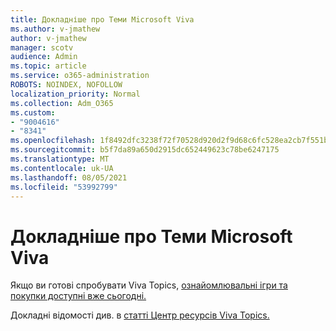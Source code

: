 ```yaml
---
title: Докладніше про Теми Microsoft Viva
ms.author: v-jmathew
author: v-jmathew
manager: scotv
audience: Admin
ms.topic: article
ms.service: o365-administration
ROBOTS: NOINDEX, NOFOLLOW
localization_priority: Normal
ms.collection: Adm_O365
ms.custom:
- "9004616"
- "8341"
ms.openlocfilehash: 1f8492dfc3238f72f70528d920d2f9d68c6fc528ea2cb7f551b178c163255916
ms.sourcegitcommit: b5f7da89a650d2915dc652449623c78be6247175
ms.translationtype: MT
ms.contentlocale: uk-UA
ms.lasthandoff: 08/05/2021
ms.locfileid: "53992799"
---
```

# <a name="learn-more-about-microsoft-viva-topics"></a>Докладніше про Теми Microsoft Viva

Якщо ви готові спробувати Viva Topics, [ознайомлювальні ігри та покупки доступні вже сьогодні.](https://aka.ms/BuyVivaTopics)

Докладні відомості див. в [статті Центр ресурсів Viva Topics.](https://aka.ms/viva/topics/resources)
